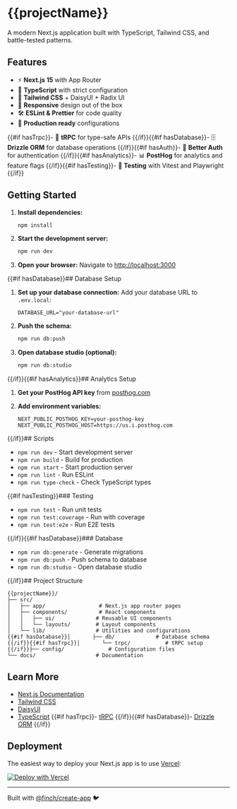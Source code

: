 # {{projectName}}

A modern Next.js application built with TypeScript, Tailwind CSS, and battle-tested patterns.

## Features

- ⚡ **Next.js 15** with App Router
- 🔷 **TypeScript** with strict configuration
- 🎨 **Tailwind CSS** + DaisyUI + Radix UI
- 📱 **Responsive** design out of the box
- 🛠️ **ESLint & Prettier** for code quality
- 🚀 **Production ready** configurations

{{#if hasTrpc}}- 🔌 **tRPC** for type-safe APIs {{/if}}{{#if hasDatabase}}- 🗄️ **Drizzle ORM** for
database operations {{/if}}{{#if hasAuth}}- 🔐 **Better Auth** for authentication
{{/if}}{{#if hasAnalytics}}- 📊 **PostHog** for analytics and feature flags
{{/if}}{{#if hasTesting}}- 🧪 **Testing** with Vitest and Playwright {{/if}}

## Getting Started

1. **Install dependencies:**

   ```bash
   npm install
   ```

2. **Start the development server:**

   ```bash
   npm run dev
   ```

3. **Open your browser:** Navigate to [http://localhost:3000](http://localhost:3000)

{{#if hasDatabase}}## Database Setup

1. **Set up your database connection:** Add your database URL to `.env.local`:

   ```
   DATABASE_URL="your-database-url"
   ```

2. **Push the schema:**

   ```bash
   npm run db:push
   ```

3. **Open database studio (optional):**
   ```bash
   npm run db:studio
   ```

{{/if}}{{#if hasAnalytics}}## Analytics Setup

1. **Get your PostHog API key** from [posthog.com](https://posthog.com)

2. **Add environment variables:**
   ```
   NEXT_PUBLIC_POSTHOG_KEY=your-posthog-key
   NEXT_PUBLIC_POSTHOG_HOST=https://us.i.posthog.com
   ```

{{/if}}## Scripts

- `npm run dev` - Start development server
- `npm run build` - Build for production
- `npm run start` - Start production server
- `npm run lint` - Run ESLint
- `npm run type-check` - Check TypeScript types

{{#if hasTesting}}### Testing

- `npm run test` - Run unit tests
- `npm run test:coverage` - Run with coverage
- `npm run test:e2e` - Run E2E tests

{{/if}}{{#if hasDatabase}}### Database

- `npm run db:generate` - Generate migrations
- `npm run db:push` - Push schema to database
- `npm run db:studio` - Open database studio

{{/if}}## Project Structure

```
{{projectName}}/
├── src/
│   ├── app/                 # Next.js app router pages
│   ├── components/          # React components
│   │   ├── ui/             # Reusable UI components
│   │   └── layouts/        # Layout components
│   └── lib/                # Utilities and configurations
{{#if hasDatabase}}│       ├── db/             # Database schema
{{/if}}{{#if hasTrpc}}│       └── trpc/           # tRPC setup
{{/if}}├── config/              # Configuration files
└── docs/                   # Documentation
```

## Learn More

- [Next.js Documentation](https://nextjs.org/docs)
- [Tailwind CSS](https://tailwindcss.com/docs)
- [DaisyUI](https://daisyui.com/)
- [TypeScript](https://www.typescriptlang.org/docs/) {{#if hasTrpc}}- [tRPC](https://trpc.io/docs)
  {{/if}}{{#if hasDatabase}}- [Drizzle ORM](https://orm.drizzle.team/docs/overview) {{/if}}

## Deployment

The easiest way to deploy your Next.js app is to use [Vercel](https://vercel.com):

[![Deploy with Vercel](https://vercel.com/button)](https://vercel.com/new/clone?repository-url=https://github.com/your-username/{{projectName}})

---

Built with [@finch/create-app](https://github.com/jacobfinch/create-finch-app) 🐦

